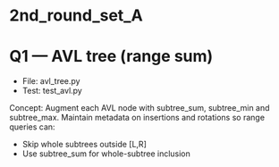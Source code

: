 # 2nd_round_set_A
# Q1 — AVL tree (range sum)

- File: avl_tree.py
- Test: test_avl.py

Concept:
Augment each AVL node with subtree_sum, subtree_min and subtree_max.
Maintain metadata on insertions and rotations so range queries can:
- Skip whole subtrees outside [L,R]
- Use subtree_sum for whole-subtree inclusion


